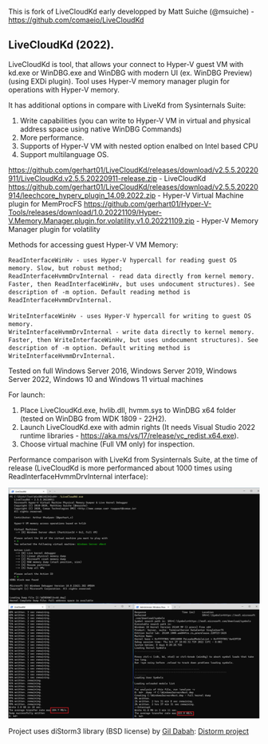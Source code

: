 This is fork of LiveCloudKd early developped by Matt Suiche (@msuiche) - https://github.com/comaeio/LiveCloudKd

## LiveCloudKd (2022).

LiveCloudKd is tool, that allows your connect to Hyper-V guest VM with kd.exe or WinDBG.exe and WinDBG with modern UI (ex. WinDBG Preview) (using EXDi plugin).
Tool uses Hyper-V memory manager plugin for operations with Hyper-V memory.

It has additional options in compare with LiveKd from Sysinternals Suite:

1. Write capabilities (you can write to Hyper-V VM in virtual and physical address space using native WinDBG Commands)
2. More performance.
3. Supports of Hyper-V VM with nested option enalbed on Intel based CPU
4. Support multilanguage OS.


https://github.com/gerhart01/LiveCloudKd/releases/download/v2.5.5.20220911/LiveCloudKd.v2.5.5.20220911-release.zip - LiveCloudKd
https://github.com/gerhart01/LiveCloudKd/releases/download/v2.5.5.20220914/leechcore_hyperv_plugin_14.09.2022.zip - Hyper-V Virtual Machine plugin for MemProcFS
https://github.com/gerhart01/Hyper-V-Tools/releases/download/1.0.20221109/Hyper-V.Memory.Manager.plugin.for.volatility.v1.0.20221109.zip - Hyper-V Memory Manager plugin for volatility

Methods for accessing guest Hyper-V VM Memory: 

	ReadInterfaceWinHv - uses Hyper-V hypercall for reading guest OS memory. Slow, but robust method; 
	ReadInterfaceHvmmDrvInternal - read data directly from kernel memory. Faster, then ReadInterfaceWinHv, but uses undocument structures). See description of -m option. Default reading method is ReadInterfaceHvmmDrvInternal.
	
	WriteInterfaceWinHv - uses Hyper-V hypercall for writing to guest OS memory.
	WriteInterfaceHvmmDrvInternal - write data directly to kernel memory. Faster, then WriteInterfaceWinHv, but uses undocument structures). See description of -m option. Default writing method is WriteInterfaceHvmmDrvInternal.
	

Tested on full Windows Server 2016, Windows Server 2019, Windows Server 2022, Windows 10 and Windows 11 virtual machines

For launch:

1. Place LiveCloudKd.exe, hvlib.dll, hvmm.sys to WinDBG x64 folder (tested on WinDBG from WDK 1809 - 22H2).
2. Launch LiveCloudKd.exe with admin rights (It needs Visual Studio 2022 runtime libraries - https://aka.ms/vs/17/release/vc_redist.x64.exe).
3. Choose virtual machine (Full VM only) for inspection.  

Performance comparison with LiveKd from Sysinternals Suite, at the time of release (LiveCloudKd is more performanced about 1000 times using ReadInterfaceHvmmDrvInternal interface):

![](./image02.png)

Project uses diStorm3 library (BSD license) by [Gil Dabah](https://twitter.com/_arkon): [Distorm project](https://github.com/gdabah/distorm)
